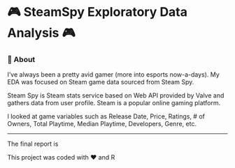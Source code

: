 # 🎮 SteamSpy Exploratory Data Analysis 🎮

### 🚀 About

I’ve always been a pretty avid gamer (more into esports now-a-days). My EDA was focused on Steam game data sourced from Steam Spy. 

Steam Spy is Steam stats service based on Web API provided by Valve and gathers data from user profile. Steam is a popular online gaming platform. 

I looked at game variables such as Release Date, Price, Ratings, # of Owners, Total Playtime, Median Playtime, Developers, Genre, etc.

---

The final report is 

This project was coded with ❤️ and R

